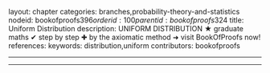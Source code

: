 layout: chapter
categories: branches,probability-theory-and-statistics
nodeid: bookofproofs$396
orderid: 100
parentid: bookofproofs$324
title: Uniform Distribution
description: UNIFORM DISTRIBUTION &#9733; graduate maths &#10004; step by step &#10010; by the axiomatic method &#10140; visit BookOfProofs now!
references: 
keywords: distribution,uniform
contributors: bookofproofs

---


---


